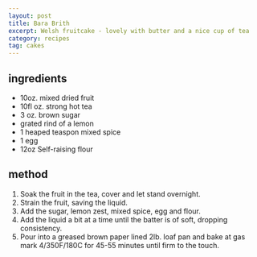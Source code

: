 ```yaml
---
layout: post
title: Bara Brith
excerpt: Welsh fruitcake - lovely with butter and a nice cup of tea
category: recipes
tag: cakes
---
```


ingredients
-----------

* 10oz. mixed dried fruit
* 10fl oz. strong hot tea
* 3 oz. brown sugar
* grated rind of a lemon
* 1 heaped teaspon mixed spice
* 1 egg
* 12oz Self-raising flour

method
------

1. Soak the fruit in the tea, cover and let stand overnight.
2. Strain the fruit, saving the liquid.
3. Add the sugar, lemon zest, mixed spice, egg and flour.
4. Add the liquid a bit at a time until the batter is of soft, dropping consistency.
5. Pour into a greased brown paper lined 2lb. loaf pan and bake at gas mark 4/350F/180C for 45-55 minutes until firm to the touch.
